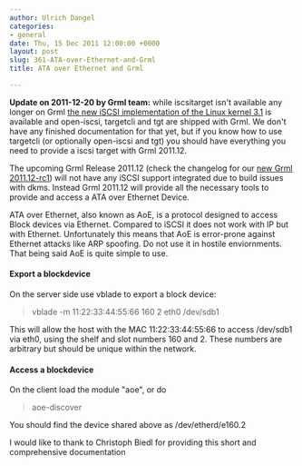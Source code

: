 ```yaml
---
author: Ulrich Dangel
categories:
- general
date: Thu, 15 Dec 2011 12:00:00 +0000
layout: post
slug: 361-ATA-over-Ethernet-and-Grml
title: ATA over Ethernet and Grml

---
```

**Update on 2011\-12\-20 by Grml team:** while iscsitarget isn't available any longer on Grml [the new iSCSI implementation of the Linux kernel 3\.1](http://kernelnewbies.org/Linux_3.1#head-392b21286de0ce98e30ee8e561ca2f567522ea59) is available and open\-iscsi, targetcli and tgt are shipped with Grml. We don't have any finished documentation for that yet, but if you know how to use targetcli (or optionally open\-iscsi and tgt) you should have everything you need to provide a iscsi target with Grml 2011\.12\.

The upcoming Grml Release 2011\.12 (check the changelog for our [new Grml 2011\.12\-rc1](https://grml.org/changelogs/README-grml-2011.12-rc1/?pk_campaign=Blog&pk_kwd=201112rc1)) will not have any iSCSI support integrated due to build issues with dkms. Instead Grml 2011\.12 will provide all the necessary tools to provide and access a ATA over Ethernet Device.

ATA over Ethernet, also known as AoE, is a protocol designed to access Block devices via Ethernet. Compared to iSCSI it does not work with IP but with Ethernet. Unfortunately this means that AoE is error\-prone against Ethernet attacks like ARP spoofing. Do not use it in hostile enviornments. That being said AoE is quite simple to use.

#### Export a blockdevice
 
On the server side use vblade to export a block device:
> vblade \-m 11:22:33:44:55:66 160 2 eth0 /dev/sdb1

  
This will allow the host with the MAC 11:22:33:44:55:66 to access /dev/sdb1 via eth0, using the shelf and slot numbers 160 and 2\. These numbers are arbitrary but should be unique within the network.

#### Access a blockdevice

On the client load the module "aoe", or do

> aoe\-discover
  
You should find the device shared above as /dev/etherd/e160\.2

I would like to thank to Christoph Biedl for providing this short and comprehensive documentation
